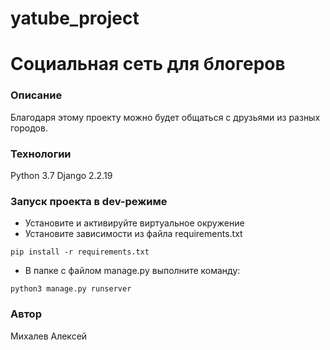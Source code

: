 # yatube_project
# Социальная сеть для блогеров
### Описание
Благодаря этому проекту можно будет общаться с друзьями из разных городов.
### Технологии
Python 3.7
Django 2.2.19
### Запуск проекта в dev-режиме
- Установите и активируйте виртуальное окружение
- Установите зависимости из файла requirements.txt
```
pip install -r requirements.txt
``` 
- В папке с файлом manage.py выполните команду:
```
python3 manage.py runserver
```
### Автор
Михалев Алексей
